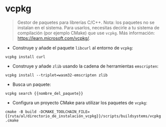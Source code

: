 # vcpkg

> Gestor de paquetes para librerías C/C++.
> Nota: los paquetes no se instalan en el sistema. Para usarlos, necesitas decirle a tu sistema de compilación (por ejemplo CMake) que use `vcpkg`.
> Más información: <https://learn.microsoft.com/vcpkg/>.

- Construye y añade el paquete `libcurl` al entorno de `vcpkg`:

`vcpkg install curl`

- Construye y añade `zlib` usando la cadena de herramientas `emscripten`:

`vcpkg install --triplet=wasm32-emscripten zlib`

- Busca un paquete:

`vcpkg search {{nombre_del_paquete}}`

- Configura un proyecto CMake para utilizar los paquetes de `vcpkg`:

`cmake -B build -DCMAKE_TOOLCHAIN_FILE={{ruta/al/directorio_de_instalación_vcpkg}}/scripts/buildsystems/vcpkg.cmake`
